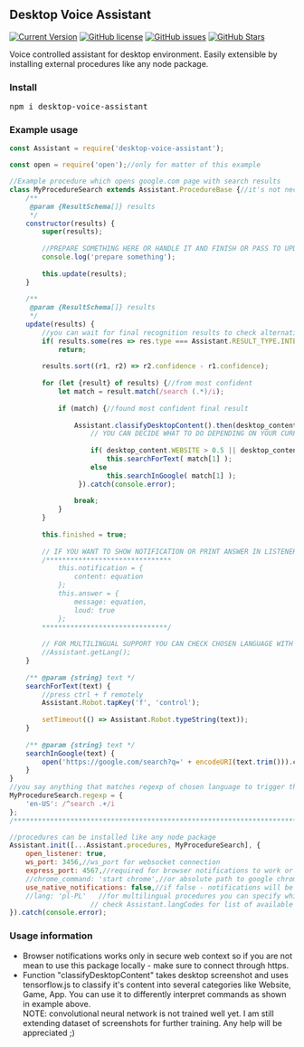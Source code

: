 <h2>Desktop Voice Assistant</h2>

[![Current Version](https://img.shields.io/github/package-json/v/Aktyn/DesktopVoiceAssistant.svg)](https://github.com/Aktyn/DesktopVoiceAssistant)
[![GitHub license](https://img.shields.io/github/license/Aktyn/DesktopVoiceAssistant.svg)](https://github.com/Aktyn/DesktopVoiceAssistant/blob/master/LICENSE)
[![GitHub issues](https://img.shields.io/github/issues/Aktyn/DesktopVoiceAssistant.svg)](https://GitHub.com/Aktyn/DesktopVoiceAssistant/issues/)
[![GitHub Stars](https://img.shields.io/github/stars/Aktyn/DesktopVoiceAssistant.svg)](https://github.com/Aktyn/DesktopVoiceAssistant/stargazers)

<div>Voice controlled assistant for desktop environment.
Easily extensible by installing external procedures like any node package.</div>

<h3>Install</h3>
<pre>npm i desktop-voice-assistant</pre>

<h3>Example usage</h3>

```javascript
const Assistant = require('desktop-voice-assistant');

const open = require('open');//only for matter of this example

//Example procedure which opens google.com page with search results
class MyProcedureSearch extends Assistant.ProcedureBase {//it's not necessary but recommended to extend your class
	/**
	 @param {ResultSchema[]} results
	 */
	constructor(results) {
		super(results);
		
		//PREPARE SOMETHING HERE OR HANDLE IT AND FINISH OR PASS TO UPDATE
		console.log('prepare something');
		
		this.update(results);
	}
	
	/**
	 @param {ResultSchema[]} results
	 */
	update(results) {
		//you can wait for final recognition results to check alternative results
		if( results.some(res => res.type === Assistant.RESULT_TYPE.INTERIM) )
			return;
		
		results.sort((r1, r2) => r2.confidence - r1.confidence);
		
		for (let {result} of results) {//from most confident
			let match = result.match(/search (.*)/i);
				
			if (match) {//found most confident final result
				
				Assistant.classifyDesktopContent().then(desktop_content => {
				    // YOU CAN DECIDE WHAT TO DO DEPENDING ON YOUR CURRENT DESKTOP CONTENT
					 
					if( desktop_content.WEBSITE > 0.5 || desktop_content.TEXT > 0.5 )//if you are in text environment
						this.searchForText( match[1] );
					else
						this.searchInGoogle( match[1] );
				 }).catch(console.error);
				
				break;
			}
		}
		
		this.finished = true;
		
		// IF YOU WANT TO SHOW NOTIFICATION OR PRINT ANSWER IN LISTENER WINDOW - YOU CAN DO IT LIKE THAT
		/*******************************
			this.notification = {
				content: equation
			};
			this.answer = {
				message: equation,
				loud: true
			};
		*******************************/
		
		// FOR MULTILINGUAL SUPPORT YOU CAN CHECK CHOSEN LANGUAGE WITH THIS FUNCTION
		//Assistant.getLang();
	}
	
	/** @param {string} text */
	searchForText(text) {
		//press ctrl + f remotely
		Assistant.Robot.tapKey('f', 'control');
		
		setTimeout(() => Assistant.Robot.typeString(text));
	}
	
	/** @param {string} text */
	searchInGoogle(text) {
		open('https://google.com/search?q=' + encodeURI(text.trim())).catch(console.error);
	}
}
//you say anything that matches regexp of chosen language to trigger this procedure
MyProcedureSearch.regexp = {
	'en-US': /^search .+/i
};
/***********************************************************************************/

//procedures can be installed like any node package
Assistant.init([...Assistant.procedures, MyProcedureSearch], {
	open_listener: true,
	ws_port: 3456,//ws_port for websocket connection
	express_port: 4567,//required for browser notifications to work or for listening from other location
	//chrome_command: 'start chrome',//or absolute path to google chrome executable
	use_native_notifications: false,//if false - notifications will be handled by browser
	//lang: 'pl-PL'   //for multilingual procedures you can specify which language to recognize
					// check Assistant.langCodes for list of available webkit speech recognition codes
}).catch(console.error);

```

<h3>Usage information</h3>
<ul>
    <li>Browser notifications works only in secure web context so if you are not mean to use this package locally - make sure to connect through https.</li>
    <li>Function "classifyDesktopContent" takes desktop screenshot and uses tensorflow.js to classify it's content into several categories like Website, Game, App. You can use it to differently interpret commands as shown in example above.<br>
    NOTE: convolutional neural network is not trained well yet. I am still extending dataset of screenshots for further training. Any help will be appreciated ;)</li>
</ul>
